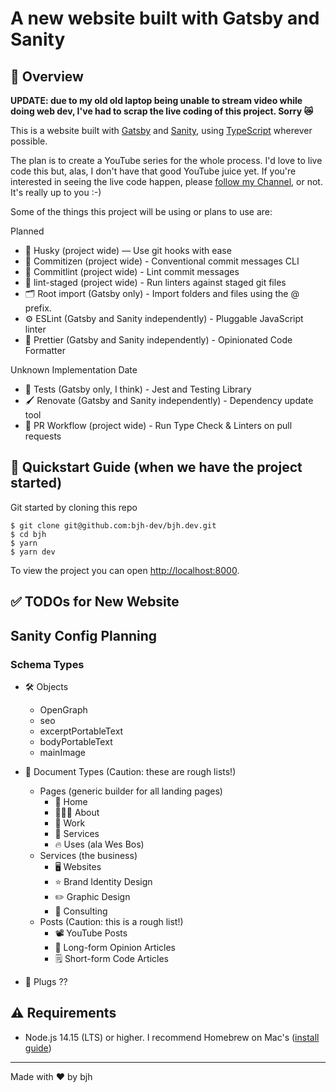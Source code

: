 # A new website built with Gatsby and Sanity

## 🦅 Overview

**UPDATE: due to my old old laptop being unable to stream video while doing web dev, I've had to scrap the live coding of this project. Sorry 😿**

This is a website built with [Gatsby](https://www.gatsbyjs.com/) and [Sanity](https://www.sanity.io/), using [TypeScript](https://www.typescriptlang.org/) wherever possible.

The plan is to create a YouTube series for the whole process. I'd love to live code this but, alas, I don't have that good YouTube juice yet. If you're interested in seeing the live code happen, please [follow my Channel](https://www.youtube.com/channel/UCCU0ZjxaE0AVWikDcS1EoQA), or not. It's really up to you :-)

Some of the things this project will be using or plans to use are:

Planned

- 🐶 Husky (project wide) — Use git hooks with ease
- 📄 Commitizen (project wide) - Conventional commit messages CLI
- 🚓 Commitlint (project wide) - Lint commit messages
- 🚫 lint-staged (project wide) - Run linters against staged git files
- 🗂 Root import (Gatsby only) - Import folders and files using the @ prefix.
- ⚙️ ESLint (Gatsby and Sanity independently) - Pluggable JavaScript linter
- 💖 Prettier (Gatsby and Sanity independently) - Opinionated Code Formatter

Unknown Implementation Date

- 🐐 Tests (Gatsby only, I think) - Jest and Testing Library
- 🖌 Renovate (Gatsby and Sanity independently) - Dependency update tool
- 👷 PR Workflow (project wide) - Run Type Check & Linters on pull requests

## 🚀 Quickstart Guide (when we have the project started)

Git started by cloning this repo

```
$ git clone git@github.com:bjh-dev/bjh.dev.git
$ cd bjh
$ yarn
$ yarn dev
```

To view the project you can open [http://localhost:8000](http://localhost:8000).

## ✅ TODOs for New Website

## Sanity Config Planning

### Schema Types

- 🛠️ Objects
  - OpenGraph
  - seo
  - excerptPortableText
  - bodyPortableText
  - mainImage
- 📝 Document Types (Caution: these are rough lists!)

  - Pages (generic builder for all landing pages)
    - 🏡 Home
    - 🙋🏼‍♂️ About
    - 💼 Work
    - 🧰 Services
    - 🔥 Uses (ala Wes Bos)
  - Services (the business)
    - 🖥️ Websites
    - ⭐ Brand Identity Design
    - ✏️ Graphic Design
    - 💭 Consulting
  - Posts (Caution: this is a rough list!)
    - 📽 YouTube Posts
    - 📜 Long-form Opinion Articles
    - 🗒 Short-form Code Articles

- 🔌 Plugs ??

## ⚠️ Requirements

- Node.js 14.15 (LTS) or higher. I recommend Homebrew on Mac's ([install guide](https://brew.sh/))

---

Made with ♥ by bjh
